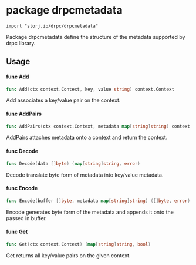 # package drpcmetadata

`import "storj.io/drpc/drpcmetadata"`

Package drpcmetadata define the structure of the metadata supported by drpc
library.

## Usage

#### func  Add

```go
func Add(ctx context.Context, key, value string) context.Context
```
Add associates a key/value pair on the context.

#### func  AddPairs

```go
func AddPairs(ctx context.Context, metadata map[string]string) context.Context
```
AddPairs attaches metadata onto a context and return the context.

#### func  Decode

```go
func Decode(data []byte) (map[string]string, error)
```
Decode translate byte form of metadata into key/value metadata.

#### func  Encode

```go
func Encode(buffer []byte, metadata map[string]string) ([]byte, error)
```
Encode generates byte form of the metadata and appends it onto the passed in
buffer.

#### func  Get

```go
func Get(ctx context.Context) (map[string]string, bool)
```
Get returns all key/value pairs on the given context.
